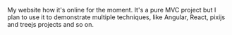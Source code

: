 My website how it's online for the moment.
It's a pure MVC project but I plan to use it to demonstrate multiple techniques, like Angular, React, pixijs and treejs projects and so on.
